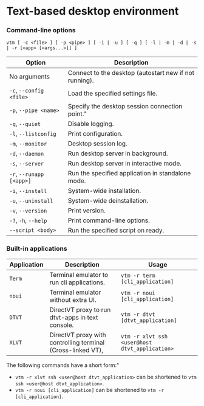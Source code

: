 # Text-based desktop environment

### Command-line options

 `vtm [ -c <file> ] [ -p <pipe> ] [ -i | -u ] [ -q ] [ -l | -m | -d | -s | -r [<app> [<args...>]] ]`

Option                       | Description
-----------------------------|-------------------------------------------------------
No arguments                 | Connect to the desktop (autostart new if not running).
` -c `, ` --config <file> `  | Load the specified settings file.
` -p `, ` --pipe <name> `    | Specify the desktop session connection point."
` -q `, ` --quiet `          | Disable logging.
` -l `, ` --listconfig `     | Print configuration.
` -m `, ` --monitor `        | Desktop session log.
` -d `, ` --daemon `         | Run desktop server in background.
` -s `, ` --server `         | Run desktop server in interactive mode.
` -r `, ` --runapp [<app>] ` | Run the specified application in standalone mode.
` -i `, ` --install `        | System-wide installation.
` -u `, ` --uninstall `      | System-wide deinstallation.
` -v `, ` --version `        | Print version.
` -? `, ` -h `, ` --help `   | Print command-line options.
` --script <body> `          | Run the specified script on ready.

### Built-in applications

Application | Description                                                 | Usage
------------|-------------------------------------------------------------|------------------------------------
`Term`      | Terminal emulator to run cli applications.                  | `vtm -r term [cli_application]`
`noui`      | Terminal emulator without extra UI.                         | `vtm -r noui [cli_application]`
`DTVT`      | DirectVT proxy to run dtvt-apps in text console.            | `vtm -r dtvt [dtvt_application]`
`XLVT`      | DirectVT proxy with controlling terminal (Cross-linked VT), | `vtm -r xlvt ssh <user@host dtvt_application>`

The following commands have a short form:"
  - `vtm -r xlvt ssh <user@host dtvt_application>` can be shortened to `vtm ssh <user@host dtvt_application>`.
  - `vtm -r noui [cli_application]` can be shortened to `vtm -r [cli_application]`.